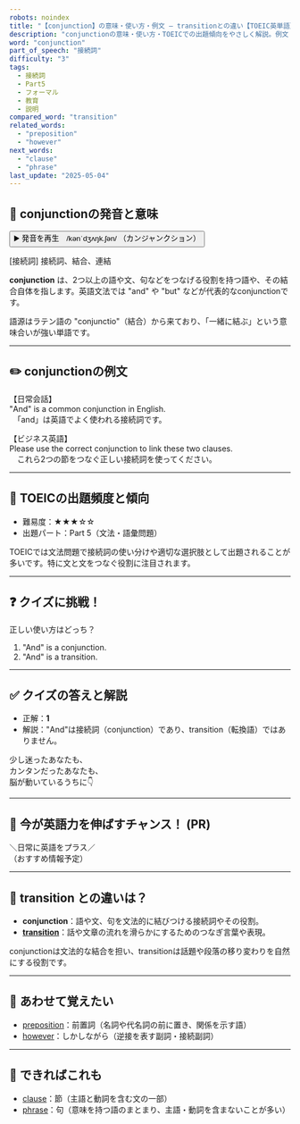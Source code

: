 ```yaml
---
robots: noindex
title: "【conjunction】の意味・使い方・例文 ― transitionとの違い【TOEIC英単語】"
description: "conjunctionの意味・使い方・TOEICでの出題傾向をやさしく解説。例文・クイズ付きでtransitionとの違いもわかりやすく学べます。"
word: "conjunction"
part_of_speech: "接続詞"
difficulty: "3"
tags:
  - 接続詞
  - Part5
  - フォーマル
  - 教育
  - 説明
compared_word: "transition"
related_words:
  - "preposition"
  - "however"
next_words:
  - "clause"
  - "phrase"
last_update: "2025-05-04"
---
```


## 🔰 conjunctionの発音と意味

<button class="play-audio" onclick="playTTS('conjunction')">
  <span class="play-audio-main">
    ▶️ 発音を再生　/kənˈdʒʌŋk.ʃən/
  </span>
  <span class="play-audio-sub">
    （カンジャンクション）
  </span>
</button>

[接続詞] 接続詞、結合、連結

**conjunction** は、2つ以上の語や文、句などをつなげる役割を持つ語や、その結合自体を指します。英語文法では "and" や "but" などが代表的なconjunctionです。

語源はラテン語の "conjunctio"（結合）から来ており、「一緒に結ぶ」という意味合いが強い単語です。

---

## ✏️ conjunctionの例文

【日常会話】  
"And" is a common conjunction in English.  
　「and」は英語でよく使われる接続詞です。

【ビジネス英語】  
Please use the correct conjunction to link these two clauses.  
　これら2つの節をつなぐ正しい接続詞を使ってください。

---

## 🎯 TOEICの出題頻度と傾向

- 難易度：★★★☆☆
- 出題パート：Part 5（文法・語彙問題）

TOEICでは文法問題で接続詞の使い分けや適切な選択肢として出題されることが多いです。特に文と文をつなぐ役割に注目されます。

---

## ❓ クイズに挑戦！

正しい使い方はどっち？

1. "And" is a conjunction.  
2. "And" is a transition.

---

## ✅ クイズの答えと解説

- 正解：**1**
- 解説："And"は接続詞（conjunction）であり、transition（転換語）ではありません。

少し迷ったあなたも、  
カンタンだったあなたも、  
脳が動いているうちに👇️

---

## 🚀 今が英語力を伸ばすチャンス！ (PR)

<div class="info-center">
＼日常に英語をプラス／<br>  
（おすすめ情報予定）
</div>

---

## 🤔  transition との違いは？

- **conjunction**：語や文、句を文法的に結びつける接続詞やその役割。
- **[transition](/word/transition)**：話や文章の流れを滑らかにするためのつなぎ言葉や表現。

conjunctionは文法的な結合を担い、transitionは話題や段落の移り変わりを自然にする役割です。

---

## 🧩 あわせて覚えたい

- [preposition](/word/preposition)：前置詞（名詞や代名詞の前に置き、関係を示す語）
- [however](/word/however)：しかしながら（逆接を表す副詞・接続副詞）

---

## 📖 できればこれも

- [clause](/word/clause)：節（主語と動詞を含む文の一部）
- [phrase](/word/phrase)：句（意味を持つ語のまとまり、主語・動詞を含まないことが多い）

<!-- cvid: aid42_bid23 -->

